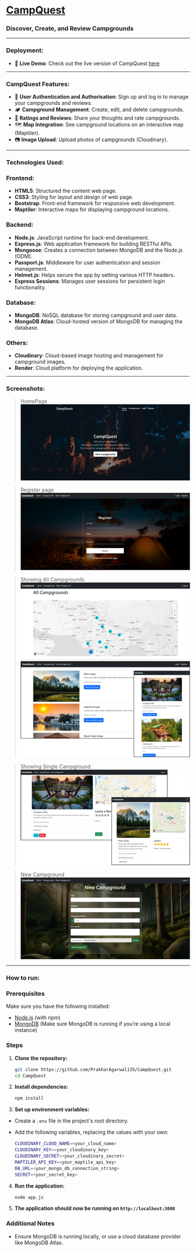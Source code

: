 <h1><a href="https://github.com/PrakharAgarwal135/CampQuest?tab=readme-ov-file#">CampQuest</a></h1>
<h3>Discover, Create, and Review Campgrounds</h3>

---

<h3>Deployment:</h3>

- 🚀 **Live Demo**: Check out the live version of CampQuest <a href="https://campquest-c1yx.onrender.com/">here</a>

---

<h3>CampQuest Features:</h3>

- 🔑 **User Authentication and Authorisation**: Sign up and log in to manage your campgrounds and reviews.
- 🏕  **Campground Management**: Create, edit, and delete campgrounds.
- 🌟 **Ratings and Reviews**: Share your thoughts and rate campgrounds.
- 🗺️ **Map Integration**: See campground locations on an interactive map (Maptiler).
- 📷 **Image Upload**: Upload photos of campgrounds (Cloudinary).

---

<h3>Technologies Used:</h3>

### Frontend:
-  **HTML5**: Structured the content web page.
-  **CSS3**: Styling for layout and design of web page.
-  **Bootstrap**: Front-end framework for responsive web development.
-  **Maptiler**: Interactive maps for displaying campground locations.

### Backend:
-  **Node.js**: JavaScript runtime for back-end development.
-  **Express.js**: Web application framework for building RESTful APIs.
-  **Mongoose**: Creates a connection between MongoDB and the Node.js (ODM).
-  **Passport.js**: Middleware for user authentication and session management.
-  **Helmet.js**: Helps secure the app by setting various HTTP headers.
-  **Express Sessions**: Manages user sessions for persistent login functionality.

### Database:
-  **MongoDB**: NoSQL database for storing campground and user data.
-  **MongoDB Atlas**: Cloud-hosted version of MongoDB for managing the database.

### Others:
-  **Cloudinary**: Cloud-based image hosting and management for campground images.
-  **Render**: Cloud platform for deploying the application.

---

<h3>Screenshots:</h3>

>HomePage
![home](https://github.com/PrakharAgarwal135/CampQuest/blob/main/public/images/readme%20ss/home.png)

>Register page
![register](https://github.com/PrakharAgarwal135/CampQuest/blob/main/public/images/readme%20ss/register.png)

>Showing All Campgrounds
![show](https://github.com/PrakharAgarwal135/CampQuest/blob/main/public/images/readme%20ss/main%20map.png)
![show](https://github.com/PrakharAgarwal135/CampQuest/blob/main/public/images/readme%20ss/all%20camps2.png)

>Showing Single Campground
![show](https://github.com/PrakharAgarwal135/CampQuest/blob/main/public/images/readme%20ss/single%20camp2.png)

>New Campground
![new](https://github.com/PrakharAgarwal135/CampQuest/blob/main/public/images/readme%20ss/new%20camp.png)

---

<h3>How to run:</h3>

### Prerequisites
Make sure you have the following installed:
- [Node.js](https://nodejs.org/) (with npm)
- [MongoDB](https://www.mongodb.com/) (Make sure MongoDB is running if you’re using a local instance)

### Steps

1. **Clone the repository:**

   ```bash
   git clone https://github.com/PrakharAgarwal135/CampQuest.git
   cd CampQuest
   
2. **Install dependencies:**

   ```bash
   npm install
   
3. **Set up environment variables:**
-  Create a `.env` file in the project's root directory.
-  Add the following variables, replacing the values with your own:
  
      ```bash
      CLOUDINARY_CLOUD_NAME=<your_cloud_name>
      CLOUDINARY_KEY=<your_cloudinary_key>
      CLOUDINARY_SECRET=<your_cloudinary_secret>
      MAPTILER_API_KEY=<your_maptile_api_key>
      DB_URL=<your_mongo_db_connection_string>
      SECRET=<your_secret_key>

4. **Run the application:**

   ```bash
   node app.js

5. **The application should now be running on `http://localhost:3000`**

### Additional Notes

- Ensure MongoDB is running locally, or use a cloud database provider like MongoDB Atlas.


